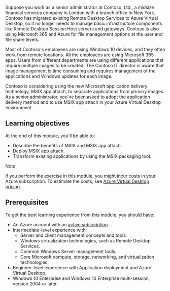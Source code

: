 Suppose you work as a senior administrator at Contoso, Ltd., a midsize financial services company in London with a branch office in New York. Contoso has migrated existing Remote Desktop Services to Azure Virtual Desktop, so it no longer needs to manage basic infrastructure components like Remote Desktop Session Host servers and gateways. Contoso is also using Microsoft 365 and Azure for file management options at the user and file share levels.

Most of Contoso's employees are using Windows 10 devices, and they often work from remote locations. All the employees are using Microsoft 365 apps. Users from different departments are using different applications that require multiple images to be created. The Contoso IT director is aware that image management is time consuming and requires management of the applications and Windows updates for each image.

Contoso is considering using the new Microsoft application delivery technology, MSIX app attach, to separate applications from primary images. As a senior administrator, you've been asked to adopt the application delivery method and to use MSIX app attach in your Azure Virtual Desktop environment.

## Learning objectives

At the end of this module, you'll be able to:

- Describe the benefits of MSIX and MSIX app attach
- Deploy MSIX app attach.
- Transform existing applications by using the MSIX packaging tool.

> [!NOTE]
> If you perform the exercise in this module, you might incur costs in your Azure subscription. To estimate the costs, see [Azure Virtual Desktop pricing](https://azure.microsoft.com/pricing/details/virtual-desktop/).

## Prerequisites

To get the best learning experience from this module, you should have:

- An Azure account with an [active subscription](https://azure.microsoft.com/free)
- Intermediate-level experience with:
  - Server and client management concepts and tools.
  - Windows virtualization technologies, such as Remote Desktop Services.
  - Common Windows Server management tools.
  - Core Microsoft compute, storage, networking, and virtualization technologies.
- Beginner-level experience with Application deployment and Azure Virtual Desktop.
- Windows 10 Enterprise and Windows 10 Enterprise multi-session, version 2004 or later.
